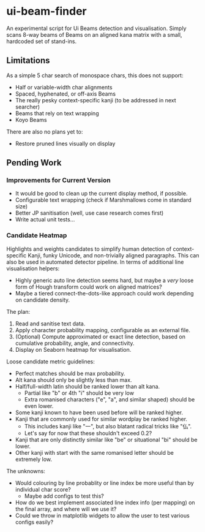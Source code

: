 # ui-beam-finder

An experimental script for Ui Beams detection and visualisation. Simply scans
8-way beams of Beams on an aligned kana matrix with a small, hardcoded set of
stand-ins.

## Limitations
As a simple 5 char search of monospace chars, this does not support:
- Half or variable-width char alignments
- Spaced, hyphenated, or off-axis Beams
- The really pesky context-specific kanji (to be addressed in next searcher)
- Beams that rely on text wrapping
- Koyo Beams

There are also no plans yet to:
- Restore pruned lines visually on display

## Pending Work
### Improvements for Current Version
- It would be good to clean up the current display method, if possible.
- Configurable text wrapping (check if Marshmallows come in standard size)
- Better JP sanitisation (well, use case research comes first)
- Write actual unit tests...

### Candidate Heatmap
Highlights and weights candidates to simplify human detection of
context-specific Kanji, funky Unicode, and non-trivially aligned paragraphs.
This can also be used in automated detector pipeline. In terms of additional
line visualisation helpers:
- Highly generic auto line detection seems hard, but maybe a *very* loose form
of Hough transform could work on aligned matrices?
- Maybe a tiered connect-the-dots-like approach could work depending on
candidate density.

The plan:
1. Read and sanitise text data.
2. Apply character probability mapping, configurable as an external file.
3. (Optional) Compute approximated or exact line detection, based on cumulative
probability, angle, and connectivity.
4. Display on Seaborn heatmap for visualisation.

Loose candidate metric guidelines:
- Perfect matches should be max probability.
- Alt kana should only be slightly less than max.
- Half/full-width latin should be ranked lower than alt kana.
    - Partial like "b" or 4th "i" should be very low
    - Extra romanised characters ("e", "a", and similar shaped) should be even
    lower.
- Some kanji known to have been used before will be ranked higher.
- Kanji that are commonly used for similar wordplay be ranked higher.
    - This includes kanji like "一", but also blatant radical tricks like "仏".
    - Let's say for now that these shouldn't exceed 0.2?
- Kanji that are only distinctly similar like "be" or situational "bi" should
be lower.
- Other kanji with start with the same romanised letter should be extremely low.

The unknowns:
- Would colouring by line probablity or line index be more useful than by
individual char score?
    - Maybe add configs to test this?
- How do we best implement associated line index info (per mapping) on the
final array, and where will we use it?
- Could we throw in matplotlib widgets to allow the user to test various
configs easily?
